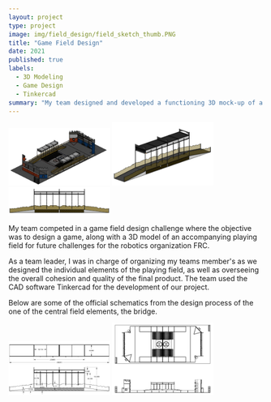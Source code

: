 ```yaml
---
layout: project
type: project
image: img/field_design/field_sketch_thumb.PNG
title: "Game Field Design"
date: 2021
published: true
labels:
  - 3D Modeling
  - Game Design
  - Tinkercad
summary: "My team designed and developed a functioning 3D mock-up of a game field proposal of future robotics competitions."
---
```


<div class="text-center p-4">
  <img width="200px" src="../img/field_design/2445 Compact Cleanup Field.PNG" class="img-thumbnail" >
  <img width="200px" src="../img/field_design/bridge_ortho.PNG" class="img-thumbnail" >
  <img width="200px" src="../img/field_design/bridge_side.PNG" class="img-thumbnail" >
</div>

My team competed in a game field design challenge where the objective was to design a game, along with a 3D model of an accompanying playing field for future challenges for the robotics organization FRC.

As a team leader, I was in charge of organizing my teams member's as we designed the individual elements of the playing field, as well as overseeing the overall cohesion and quality of the final product. The team used the CAD software Tinkercad for the development of our project.

Below are some of the official schematics from the design process of the one of the central field elements, the bridge.

<div class="text-center p-4">
  <img width="200px" src="../img/field_design/bridge_schem.PNG" class="img-thumbnail" >
  <img width="200px" src="../img/field_design/Field Sketch.PNG" class="img-thumbnail" >
</div>